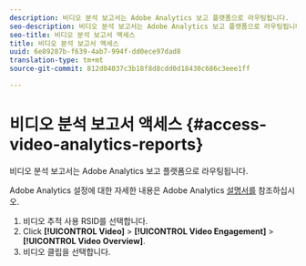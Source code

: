```yaml
---
description: 비디오 분석 보고서는 Adobe Analytics 보고 플랫폼으로 라우팅됩니다.
seo-description: 비디오 분석 보고서는 Adobe Analytics 보고 플랫폼으로 라우팅됩니다.
seo-title: 비디오 분석 보고서 액세스
title: 비디오 분석 보고서 액세스
uuid: 6e89287b-f639-4ab7-994f-dd0ece97dad8
translation-type: tm+mt
source-git-commit: 812d04037c3b18f8d8cdd0d18430c686c3eee1ff

---
```



# 비디오 분석 보고서 액세스 {#access-video-analytics-reports}

비디오 분석 보고서는 Adobe Analytics 보고 플랫폼으로 라우팅됩니다.

Adobe Analytics 설정에 대한 자세한 내용은 Adobe Analytics [설명서를](https://microsite.omniture.com/t2/help/en_US/reference/) 참조하십시오.
1. 비디오 추적 사용 RSID를 선택합니다.
1. Click **[!UICONTROL Video]** > **[!UICONTROL Video Engagement]** > **[!UICONTROL Video Overview]**.
1. 비디오 클립을 선택합니다.

